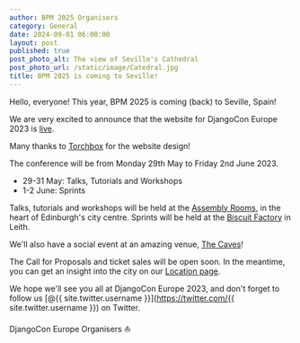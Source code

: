 ```yaml
---
author: BPM 2025 Organisers
category: General
date: 2024-09-01 06:00:00
layout: post
published: true
post_photo_alt: The view of Seville's Cathedral
post_photo_url: /static/image/Catedral.jpg
title: BPM 2025 is coming to Seville!
---
```


Hello, everyone!  This year, BPM 2025 is coming (back) to Seville, Spain!

We are very excited to announce that the website for DjangoCon Europe 2023 is [live](https://2023.djangocon.eu).

Many thanks to [Torchbox](https://torchbox.com/) for the website design!

The conference will be from Monday 29th May to Friday 2nd June 2023.

- 29-31 May: Talks, Tutorials and Workshops
- 1-2 June: Sprints

Talks, tutorials and workshops will be held at the [Assembly Rooms](/venues/#talks), in
the heart of Edinburgh's city centre. Sprints will be held at the
[Biscuit Factory](/venues/#sprints) in Leith.

We'll also have a social event at an amazing venue, [The Caves](/venues/#social)!

The Call for Proposals and ticket sales will be open soon.  In the meantime, you can get an
insight into the city on our [Location page](/location/).

We hope we'll see you all at DjangoCon Europe 2023, and don't forget to follow us [@{{ site.twitter.username }}](https://twitter.com/{{ site.twitter.username }}) on Twitter.

DjangoCon Europe Organisers :sailboat:

